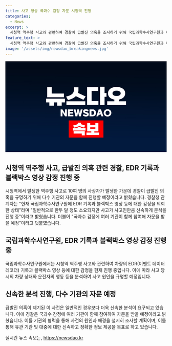 ```yaml
---
title: 사고 영상 국과수 감정 자문 시청역 진행
categories:
  - News
excerpt: >
  시청역 역주행 사고와 관련하여 경찰이 급발진 의혹을 조사하기 위해 국립과학수사연구원과 다른 기관들의 자문을 받을 예정이라고 밝혔습니다. 경찰은 EDR 기록과 블랙박스 영상 등을 분석하고, 여러 기관이 함께 참여해 자문을 받을 예정이라고 전했습니다. 사고 조사는 신속하게 진행 중이며, 시민들의 제보를 기다리고 있습니다. (150자)
feature_text: >
  시청역 역주행 사고와 관련하여 경찰이 급발진 의혹을 조사하기 위해 국립과학수사연구원과 다른 기관들의 자문을 받을 예정이라고 밝혔습니다. 경찰은 EDR 기록과 블랙박스 영상 등을 분석하고, 여러 기관이 함께 참여해 자문을 받을 예정이라고 전했습니다. 사고 조사는 신속하게 진행 중이며, 시민들의 제보를 기다리고 있습니다. (150자)
image: '/assets/img/newsdao_breakingnews.jpg'
---
```


<p><img src="/assets/img/newsdao_breakingnews.jpg" alt="ontimetimes 속보" /></p>

<h2>시청역 역주행 사고, 급발진 의혹 관련 경찰, EDR 기록과 블랙박스 영상 감정 진행 중</h2>

<p data-ke-size="size16">시청역에서 발생한 역주행 사고로 10여 명의 사상자가 발생한 가운데 경찰이 급발진 의혹을 규명하기 위해 다수 기관의 자문을 함께 진행할 예정이라고 밝혔습니다. 경찰청 관계자는 "현재 국립과학수사연구원에 EDR 기록과 블랙박스 영상 등에 대한 감정을 의뢰한 상태"라며 "일반적으로 한두 달 정도 소요되지만 사고가 사고인만큼 신속하게 분석을 진행 중"이라고 밝혔습니다. 더불어 "국과수 감정에 여러 기관이 함께 참여해 자문을 받을 예정"이라고 덧붙였습니다.</p>

<h2>국립과학수사연구원, EDR 기록과 블랙박스 영상 감정 진행 중</h2>

<p data-ke-size="size16">국립과학수사연구원에서는 시청역 역주행 사고와 관련하여 차량의 EDR(이벤트 데이터 레코더) 기록과 블랙박스 영상 등에 대한 감정을 현재 진행 중입니다. 이에 따라 사고 당시의 차량 상태와 운전자의 행동 등을 분석하여 사고 원인을 규명할 예정입니다.</p>

<h2>신속한 분석 진행, 다수 기관의 자문 예정</h2>

<p data-ke-size="size16">급발진 의혹이 제기된 이 사건은 일반적인 경우보다 더욱 신속한 분석이 요구되고 있습니다. 이에 경찰은 국과수 감정에 여러 기관이 함께 참여하여 자문을 받을 예정이라고 밝혔습니다. 이들 기관의 협력을 통해 사건의 원인과 배경을 철저히 조사할 계획이며, 이를 통해 유관 기관 및 대중에 대한 신속하고 정확한 정보 제공을 목표로 하고 있습니다.</p>
실시간 뉴스 속보는, <a href="https://newsdao.kr" rel="dofollow">https://newsdao.kr</a>


